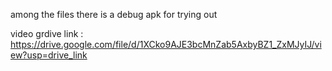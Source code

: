 among the files there is a debug apk for trying out 

video  grdive link : https://drive.google.com/file/d/1XCko9AJE3bcMnZab5AxbyBZ1_ZxMJyIJ/view?usp=drive_link
